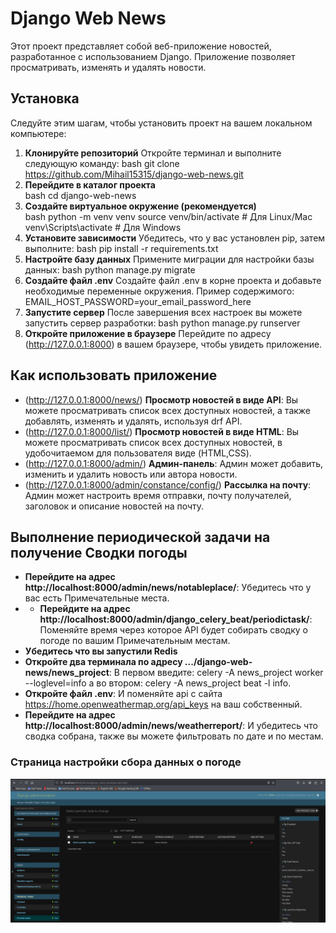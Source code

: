 # Django Web News
Этот проект представляет собой веб-приложение новостей, разработанное с использованием Django. Приложение позволяет просматривать, изменять и удалять новости.
## Установка
Следуйте этим шагам, чтобы установить проект на вашем локальном компьютере:
1. **Клонируйте репозиторий**
   Откройте терминал и выполните следующую команду: 
bash
   git clone https://github.com/Mihail15315/django-web-news.git
2. **Перейдите в каталог проекта**   
bash
   cd django-web-news
3. **Создайте виртуальное окружение (рекомендуется)**  
bash
   python -m venv venv
   source venv/bin/activate  # Для Linux/Mac
   venv\Scripts\activate  # Для Windows
4. **Установите зависимости**
Убедитесь, что у вас установлен pip, затем выполните:
bash
   pip install -r requirements.txt
5. **Настройте базу данных**
   Примените миграции для настройки базы данных:
bash
   python manage.py migrate
6. **Создайте файл .env**
   Создайте файл .env в корне проекта и добавьте необходимые переменные окружения. Пример содержимого: 
   EMAIL_HOST_PASSWORD=your_email_password_here
7. **Запустите сервер**
   После завершения всех настроек вы можете запустить сервер разработки:
bash
   python manage.py runserver
8. **Откройте приложение в браузере**
   Перейдите по адресу (http://127.0.0.1:8000) в вашем браузере, чтобы увидеть приложение.
## Как использовать приложение
- (http://127.0.0.1:8000/news/) **Просмотр новостей в виде API**: Вы можете просматривать список всех доступных новостей, а также добавлять, изменять и удалять, используя drf API.
- (http://127.0.0.1:8000/list/) **Просмотр новостей в виде HTML**: Вы можете просматривать список всех доступных новостей, в удобочитаемом для пользователя виде (HTML,CSS).
- (http://127.0.0.1:8000/admin/) **Админ-панель**: Админ может добавить, изменить и удалить новость или автора новости.
- (http://127.0.0.1:8000/admin/constance/config/) **Рассылка на почту**: Админ может настроить время отправки, почту получателей, заголовок и описание новостей на почту.
## Выполнение периодической задачи на получение Сводки погоды 
- **Перейдите на адрес http://localhost:8000/admin/news/notableplace/**: Убедитесь что у вас есть Примечательные места.
- - **Перейдите на адрес http://localhost:8000/admin/django_celery_beat/periodictask/**: Поменяйте время через которое API будет собирать сводку о погоде по вашим Примечательным местам.
- **Убедитесь что вы запустили Redis**
- **Откройте два терминала по адресу .../django-web-news/news_project**: В первом введите: celery -A news_project worker --loglevel=info а во втором: celery -A news_project beat -l info.
- **Откройте файл .env**: И поменяйте api c сайта https://home.openweathermap.org/api_keys на ваш собственный.
- **Перейдите на адрес http://localhost:8000/admin/news/weatherreport/**: И убедитесь что сводка собрана, также вы можете фильтровать по дате и по местам.
### Страница настройки сбора данных о погоде
![](https://github.com/Mihail15315/django-web-news/blob/weather/periodictask.png)
